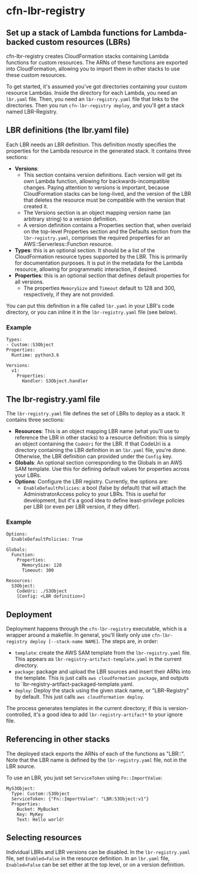 # cfn-lbr-registry
## Set up a stack of Lambda functions for Lambda-backed custom resources (LBRs)

cfn-lbr-registry creates CloudFormation stacks containing Lambda functions for custom resources.
The ARNs of these functions are exported into CloudFormation, allowing you to import them in other stacks to use these custom resources.

To get started, it's assumed you've got directories containing your custom resource Lambdas. Inside the directory for each Lambda, you need an `lbr.yaml` file. Then, you need an `lbr-registry.yaml` file that links to the directories. Then you run `cfn-lbr-registry deploy`, and you'll get a stack named LBR-Registry. 

## LBR definitions (the lbr.yaml file)
Each LBR needs an LBR definition. This definition mostly specifies the properties for the Lambda resource in the generated stack. It contains three sections:
* **Versions**:
  * This section contains version definitions. Each version will get its own Lambda function, allowing for backwards-incompatible changes. Paying attention to versions is important, because CloudFormation stacks can be long-lived, and the version of the LBR that deletes the resource must be compatible with the version that created it.
  * The Versions section is an object mapping version name (an arbitrary string) to a version definition.
  * A version definition contains a Properties section that, when overlaid on the top-level Properties section and the Defaults section from the `lbr-registry.yaml`, comprises the required properties for an AWS::Serverless::Function resource.
* **Types**: this is an optional section. It should be a list of the CloudFormation resource types supported by the LBR. This is primarily for documentation purposes. It is put in the metadata for the Lambda resource, allowing for programmatic interaction, if desired.
* **Properties**: this is an optional section that defines default properties for all versions.
  * The properties `MemorySize` and `Timeout` default to 128 and 300, respectively, if they are not provided.

You can put this definition in a file called `lbr.yaml` in your LBR's code directory, or you can inline it in the `lbr-registry.yaml` file (see below).

### Example
```
Types:
- Custom::S3Object
Properties:
  Runtime: python3.6

Versions:
  v1:
    Properties:
      Handler: S3Object.handler
```


## The lbr-registry.yaml file
The `lbr-registry.yaml` file defines the set of LBRs to deploy as a stack. It contains three sections:
* **Resources**: This is an object mapping LBR name (what you'll use to reference the LBR in other stacks) to a resource definition: this is simply an object containing the `CodeUri` for the LBR. If that CodeUri is a directory containing the LBR definition in an `lbr.yaml` file, you're done. Otherwise, the LBR definition can provided under the `Config` key.
* **Globals**: An optional section corresponding to the Globals in an AWS SAM template. Use this for defining default values for properties across your LBRs.
* **Options**: Configure the LBR registry. Currently, the options are:
  * `EnableDefaultPolicies`: a bool (false by default) that will attach the AdministratorAccess policy to your LBRs. This is useful for development, but it's a good idea to define least-privilege policies per LBR (or even per LBR version, if they differ).

### Example

```
Options:
  EnableDefaultPolicies: True

Globals:
  Function:
    Properties:
      MemorySize: 128
      Timeout: 300

Resources:
  S3Object:
    CodeUri: ./S3Object
    [Config: <LBR definition>]
```

## Deployment

Deployment happens through the `cfn-lbr-registry` executable, which is a wrapper around a makefile. In general, you'll likely only use `cfn-lbr-registry deploy [--stack-name NAME]`. The steps are, in order:

* `template`: create the AWS SAM template from the `lbr-registry.yaml` file. This appears as `lbr-registry-artifact-template.yaml` in the current directory.
* `package`: package and upload the LBR sources and insert their ARNs into the template. This is just calls `aws cloudformation package`, and outputs to `lbr-registry-artifact-packaged-template.yaml.
* `deploy`: Deploy the stack using the given stack name, or "LBR-Registry" by default. This just calls `aws cloudformation deploy`.

The process generates templates in the current directory; if this is version-controlled, it's a good idea to add `lbr-registry-artifact*` to your ignore file.

## Referencing in other stacks

The deployed stack exports the ARNs of each of the functions as "LBR:<LBR name>:<version id>". Note that the LBR name is defined by the `lbr-registry.yaml` file, not in the LBR source.

To use an LBR, you just set `ServiceToken` using `Fn::ImportValue`:
```
MyS3Object:
  Type: Custom::S3Object
  ServiceToken: {"Fn::ImportValue": "LBR:S3Object:v1"}
  Properties:
    Bucket: MyBucket
    Key: MyKey
    Text: Hello world!
```

## Selecting resources

Individual LBRs and LBR versions can be disabled. In the `lbr-registry.yaml` file, set `Enabled=False` in the resource definition. In an `lbr.yaml` file, `Enabled=False` can be set either at the top level, or on a version definition.